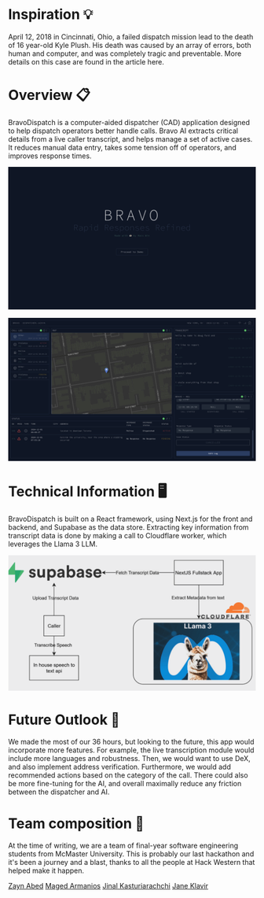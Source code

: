 # Inspiration 💡
April 12, 2018 in Cincinnati, Ohio, a failed dispatch mission lead to the death of 16 year-old Kyle Plush. His death was caused by an array of errors, both human and computer, and was completely tragic and preventable. More details on this case are found in the article here.

# Overview 📋
BravoDispatch is a computer-aided dispatcher (CAD) application designed to help dispatch operators better handle calls. Bravo AI extracts critical details from a live caller transcript, and helps manage a set of active cases. It reduces manual data entry, takes some tension off of operators, and improves response times.

![Splashpage](./images/splash_page.png)

![Home Page](./images/main_page.png)

# Technical Information 🖥️
BravoDispatch is built on a React framework, using Next.js for the front and backend, and Supabase as the data store. Extracting key information from transcript data is done by making a call to Cloudflare worker, which leverages the Llama 3 LLM.

![Architecture](./images//architecture_diagram.png)

# Future Outlook 🚀
We made the most of our 36 hours, but looking to the future, this app would incorporate more features. For example, the live transcription module would include more languages and robustness. Then, we would want to use DeX, and also implement address verification. Furthermore, we would add recommended actions based on the category of the call. There could also be more fine-tuning for the AI, and overall maximally reduce any friction between the dispatcher and AI.

# Team composition 🤝
At the time of writing, we are a team of final-year software engineering students from McMaster University. This is probably our last hackathon and it's been a journey and a blast, thanks to all the people at Hack Western that helped make it happen.

[Zayn Abed](https://github.com/abedmohammed)
[Maged Armanios](https://github.com/marmanios)
[Jinal Kasturiarachchi](https://github.com/jinalkast)
[Jane Klavir](https://github.com/jane-klavir)